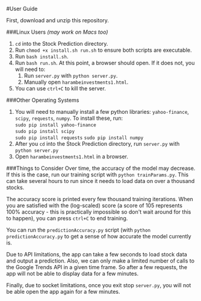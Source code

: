 #User Guide

First, download and unzip this repository.

###Linux Users *(may work on Macs too)*

1.  `cd` into the Stock Prediction directory.
2.  Run `chmod +x install.sh run.sh` to ensure both scripts are executable.
3.  Run `bash install.sh`.
4.  Run `bash run.sh`. At this point, a browser should open. If it does not,
    you will need to:
    1.  Run `server.py` with `python server.py`.
    2.  Manually open `harambeinvestments1.html`.
5. You can use `ctrl+C` to kill the server.

###Other Operating Systems

1. You will need to manually install a few python libraries: `yahoo-finance`,
    `scipy`, `requests`, `numpy`. To install these, run:  
    `sudo pip install yahoo-finance`  
    `sudo pip install scipy`  
    `sudo pip install requests`
    `sudo pip install numpy`  
2. After you `cd` into the Stock Prediction directory, run `server.py` with
    `python server.py`
3. Open `harambeinvestments1.html` in a browser.

###Things to Consider
Over time, the accuracy of the model may decrease. If this is the case, run our
training script with `python trainParams.py`. This can take several hours to run
since it needs to load data on over a thousand stocks.

The accuracy score is printed every few thousand training iterations. When you
are satisfied with the (log-scaled) score (a score of 105 represents 100% accuracy - this is
practically impossible so don't wait around for this to happen), you can press
`ctrl+C` to end training.

You can run the `predictionAccuracy.py` script (with `python predictionAccuracy.py`
to get a sense of how accurate the model currently is.

Due to API limitations, the app can take a few seconds to load stock data and output
a prediction. Also, we can only make a limited number of calls to the Google Trends
API in a given time frame. So after a few requests, the app will not be able to
display data for a few minutes.

Finally, due to socket limitations, once you exit stop `server.py`,
you will not be able open the app again for a few minutes.
